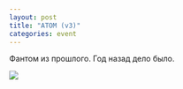 ```yaml
---
layout: post
title: "ATOM (v3)"
categories: event
---
```

Фантом из прошлого. Год назад дело было.

![](https://pics.livejournal.com/quillcraft/pic/001pxfq0)
